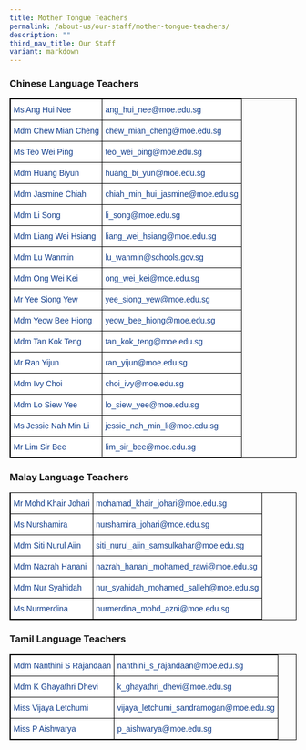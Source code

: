 ```yaml
---
title: Mother Tongue Teachers
permalink: /about-us/our-staff/mother-tongue-teachers/
description: ""
third_nav_title: Our Staff
variant: markdown
---
```

### Chinese Language Teachers

<style type="text/css">
.tg  {border-collapse:collapse;border-spacing:0;}
.tg td{border-color:black;border-style:solid;border-width:1px;font-family:Arial, sans-serif;font-size:14px;
  overflow:hidden;padding:10px 5px;word-break:normal;}
.tg th{border-color:black;border-style:solid;border-width:1px;font-family:Arial, sans-serif;font-size:14px;
  font-weight:normal;overflow:hidden;padding:10px 5px;word-break:normal;}
.tg .tg-vvbc{background-color:#FFF;color:#0C3989;text-align:left;vertical-align:top}
</style>
<table style="border: 1px solid black" class="tg">
<thead>
  <tr>
    <th style="border: 1px solid black" class="tg-vvbc">Ms Ang Hui Nee</th>
    <th style="border: 1px solid black" class="tg-vvbc">ang_hui_nee@moe.edu.sg</th>
  </tr>
</thead>
<tbody>
  <tr>
    <td style="border: 1px solid black" class="tg-vvbc">Mdm Chew Mian Cheng</td>
    <td style="border: 1px solid black" class="tg-vvbc">chew_mian_cheng@moe.edu.sg</td>
  </tr>
  <tr>
    <td style="border: 1px solid black" class="tg-vvbc">Ms Teo Wei Ping</td>
    <td style="border: 1px solid black" class="tg-vvbc">teo_wei_ping@moe.edu.sg</td>
  </tr>
  <tr>
    <td style="border: 1px solid black" class="tg-vvbc">Mdm Huang Biyun</td>
    <td style="border: 1px solid black" class="tg-vvbc">huang_bi_yun@moe.edu.sg</td>
  </tr>
  <tr>
    <td style="border: 1px solid black" class="tg-vvbc">Mdm Jasmine Chiah</td>
     <td style="border: 1px solid black" class="tg-vvbc">
	chiah_min_hui_jasmine@moe.edu.sg </td>
  </tr>
  <tr>
    <td style="border: 1px solid black" class="tg-vvbc">Mdm Li Song</td>
    <td style="border: 1px solid
															 black" class="tg-vvbc">li_song@moe.edu.sg</td>
  </tr>
  <tr>
    <td style="border: 1px solid black" class="tg-vvbc">Mdm Liang Wei Hsiang</td>
    <td style="border: 1px solid black" class="tg-vvbc">liang_wei_hsiang@moe.edu.sg</td>
  </tr>
  <tr>
    <td style="border: 1px solid black" class="tg-vvbc">Mdm Lu Wanmin</td>
    <td style="border: 1px solid black" class="tg-vvbc">lu_wanmin@schools.gov.sg</td>
  </tr>
  <tr>
    <td style="border: 1px solid black" class="tg-vvbc">Mdm Ong Wei Kei</td>
    <td style="border: 1px solid black" class="tg-vvbc">ong_wei_kei@moe.edu.sg</td>
  </tr>
  <tr>
    <td style="border: 1px solid black" class="tg-vvbc">Mr Yee Siong Yew</td>
    <td style="border: 1px solid black" class="tg-vvbc">yee_siong_yew@moe.edu.sg</td>
  </tr>
  <tr>
    <td style="border: 1px solid black" class="tg-vvbc">Mdm Yeow Bee Hiong</td>
    <td style="border: 1px solid black" class="tg-vvbc">yeow_bee_hiong@moe.edu.sg</td>
  </tr>
  <tr>
    <td style="border: 1px solid black" class="tg-vvbc">Mdm Tan Kok Teng</td>
    <td style="border: 1px solid black" class="tg-vvbc">tan_kok_teng@moe.edu.sg</td>
  </tr>
  <tr>
    <td style="border: 1px solid black" class="tg-vvbc">Mr Ran Yijun</td>
    <td style="border: 1px solid black" class="tg-vvbc">ran_yijun@moe.edu.sg</td>
  </tr>
  <tr>
    <td style="border: 1px solid black" class="tg-vvbc">Mdm Ivy Choi</td>
    <td style="border: 1px solid black" class="tg-vvbc">choi_ivy@moe.edu.sg</td>
  </tr>
  <tr>
    <td style="border: 1px solid black" class="tg-vvbc">Mdm Lo Siew Yee</td>
    <td style="border: 1px solid black" class="tg-vvbc">lo_siew_yee@moe.edu.sg</td>
  </tr>
	<tr>
    <td style="border: 1px solid black" class="tg-vvbc">Ms Jessie Nah Min Li</td>
    <td style="border: 1px solid black" class="tg-vvbc">jessie_nah_min_li@moe.edu.sg</td>
  </tr>
	<tr>
    <td style="border: 1px solid black" class="tg-vvbc">Mr Lim Sir Bee</td>
    <td style="border: 1px solid black" class="tg-vvbc">lim_sir_bee@moe.edu.sg</td>
  </tr>
  <tr>
    
</tr></tbody>
</table>

### Malay Language Teachers

<style type="text/css">
.tg  {border-collapse:collapse;border-spacing:0;}
.tg td{border-color:black;border-style:solid;border-width:1px;font-family:Arial, sans-serif;font-size:14px;
  overflow:hidden;padding:10px 5px;word-break:normal;}
.tg th{border-color:black;border-style:solid;border-width:1px;font-family:Arial, sans-serif;font-size:14px;
  font-weight:normal;overflow:hidden;padding:10px 5px;word-break:normal;}
.tg .tg-l7h4{background-color:#FFF;color:#0C3989;text-align:left;vertical-align:middle}
</style>
<table style="border: 1px solid black" class="tg">
<thead>
  <tr>
    
</tr></thead>
<tbody>
  <tr>
    <td style="border: 1px solid black" class="tg-l7h4">Mr Mohd Khair Johari<br></td>
    <td style="border: 1px solid black" class="tg-l7h4">mohamad_khair_johari@moe.edu.sg<br></td>
  </tr>
  <tr>
    <td style="border: 1px solid black" class="tg-l7h4">Ms Nurshamira<br></td>
    <td style="border: 1px solid black" class="tg-l7h4">nurshamira_johari@moe.edu.sg<br></td>
  </tr>
  <tr>
    <td style="border: 1px solid black" class="tg-l7h4">Mdm Siti Nurul Aiin<br></td>
    <td style="border: 1px solid black" class="tg-l7h4">siti_nurul_aiin_samsulkahar@moe.edu.sg<br></td>
  </tr>
  <tr>
    <td style="border: 1px solid black" class="tg-l7h4">Mdm Nazrah Hanani<br></td>
    <td style="border: 1px solid black" class="tg-l7h4">nazrah_hanani_mohamed_rawi@moe.edu.sg<br></td>
  </tr>
  <tr>
    <td style="border: 1px solid black" class="tg-l7h4">Mdm Nur Syahidah<br></td>
    <td style="border: 1px solid black" class="tg-l7h4">nur_syahidah_mohamed_salleh@moe.edu.sg<br></td>
  </tr>
  <tr>
    <td style="border: 1px solid black" class="tg-l7h4">Ms Nurmerdina<br></td>
    <td style="border: 1px solid black" class="tg-l7h4">nurmerdina_mohd_azni@moe.edu.sg</td>
  </tr>
</tbody>
</table>

### Tamil Language Teachers

<style type="text/css">
.tg  {border-collapse:collapse;border-spacing:0;}
.tg td{border-color:black;border-style:solid;border-width:1px;font-family:Arial, sans-serif;font-size:14px;
  overflow:hidden;padding:10px 5px;word-break:normal;}
.tg th{border-color:black;border-style:solid;border-width:1px;font-family:Arial, sans-serif;font-size:14px;
  font-weight:normal;overflow:hidden;padding:10px 5px;word-break:normal;}
.tg .tg-vvbc{background-color:#FFF;color:#0C3989;text-align:left;vertical-align:top}
</style>
<table style="border: 1px solid black" class="tg">
<thead>
  <tr>
    <th style="border: 1px solid black" class="tg-vvbc">Mdm Nanthini S Rajandaan</th>
    <th style="border: 1px solid black" class="tg-vvbc">nanthini_s_rajandaan@moe.edu.sg</th>
  </tr>
</thead>
<tbody>
  <tr>
    <td style="border: 1px solid black" class="tg-vvbc">Mdm K Ghayathri Dhevi</td>
    <td style="border: 1px solid black" class="tg-vvbc">k_ghayathri_dhevi@moe.edu.sg</td>
  </tr>
  <tr>
    <td style="border: 1px solid black" class="tg-vvbc">Miss Vijaya Letchumi</td>
    <td style="border: 1px solid black" class="tg-vvbc">vijaya_letchumi_sandramogan@moe.edu.sg</td>
  </tr>
	 <tr>
    <td style="border: 1px solid black" class="tg-vvbc">Miss P Aishwarya</td>
    <td style="border: 1px solid black" class="tg-vvbc">p_aishwarya@moe.edu.sg</td>
  </tr>
</tbody>
</table>